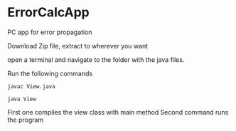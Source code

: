 ErrorCalcApp
============

PC app for error propagation

Download Zip file, extract to wherever you want

open a terminal and navigate to the folder with the java files.

Run the following commands

    javac View.java

    java View

First one compiles the view class with main method
Second command runs the program
